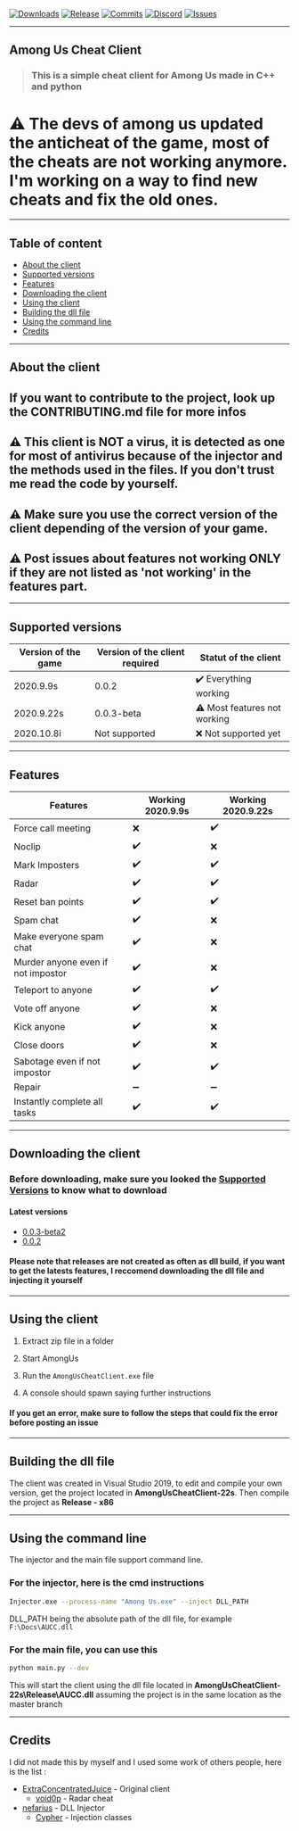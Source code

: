 [![Downloads](https://img.shields.io/github/downloads/Escartem/AmongUsCheatClient/total?color=%2303fc0f&logo=github&logoColor=%23fff&style=for-the-badge)](https://github.com/Escartem/AmongUsCheatClient/releases)
[![Release](https://img.shields.io/github/v/release/Escartem/AmongUsCheatClient?color=%2342aaf5&logo=github&logoColor=%23fff&style=for-the-badge)](https://github.com/Escartem/AmongUsCheatClient/releases)
[![Commits](https://img.shields.io/github/commits-since/Escartem/AmongUsCheatClient/0.0.3-beta2?color=%2342f58d&logo=github&logoColor=%23fff&style=for-the-badge)](https://github.com/Escartem/AmongUsCheatClient/commits/master)
[![Discord](https://img.shields.io/discord/503554429648371712?style=for-the-badge)](https://discord.gg/fzRdtVh)
[![Issues](https://img.shields.io/github/issues/Escartem/AmongUsCheatClient?style=for-the-badge)](https://github.com/Escartem/AmongUsCheatClient/issues)

---

## Among Us Cheat Client
> ### This is a simple cheat client for Among Us made in C++ and python

# :warning: The devs of among us updated the anticheat of the game, most of the cheats are not working anymore. I'm working on a way to find new cheats and fix the old ones.

---
## Table of content

- [About the client](https://github.com/Escartem/AmongUsCheatClient#About-the-client)
- [Supported versions](https://github.com/Escartem/AmongUsCheatClient#Supported-versions)
- [Features](https://github.com/Escartem/AmongUsCheatClient#Features)
- [Downloading the client](https://github.com/Escartem/AmongUsCheatClient#Downloading-the-client)
- [Using the client](https://github.com/Escartem/AmongUsCheatClient#Using-the-client)
- [Building the dll file](https://github.com/Escartem/AmongUsCheatClient#Building-the-dll-file)
- [Using the command line](https://github.com/Escartem/AmongUsCheatClient#Using-the-command-line)
- [Credits](https://github.com/Escartem/AmongUsCheatClient#Credits)

---

## About the client

## If you want to contribute to the project, look up the CONTRIBUTING.md file for more infos

## :warning: This client is NOT a virus, it is detected as one for most of antivirus because of the injector and the methods used in the files. If you don't trust me read the code by yourself.

## :warning: Make sure you use the correct version of the client depending of the version of your game.

## :warning: Post issues about features not working ONLY if they are not listed as 'not working' in the features part.

---

## Supported versions

| Version of the game | Version of the client required | Statut of the client |
| ---- | ---- | ---- |
| 2020.9.9s |  0.0.2 | :heavy_check_mark: Everything working |
| 2020.9.22s | 0.0.3-beta | :warning: Most features not working |
| 2020.10.8i | Not supported | :x: Not supported yet |

---

## Features

| Features | Working 2020.9.9s | Working 2020.9.22s |
| ---- | ---- | ---- |
| Force call meeting | :x: | :heavy_check_mark: |
| Noclip | :heavy_check_mark: | :x: |
| Mark Imposters | :heavy_check_mark: | :heavy_check_mark: |
| Radar | :heavy_check_mark: | :heavy_check_mark: |
| Reset ban points | :heavy_check_mark: | :heavy_check_mark: |
| Spam chat | :heavy_check_mark: | :x: |
| Make everyone spam chat | :heavy_check_mark: | :x: |
| Murder anyone even if not impostor | :heavy_check_mark: | :x: |
| Teleport to anyone | :heavy_check_mark: | :heavy_check_mark: |
| Vote off anyone | :heavy_check_mark: | :x: |
| Kick anyone | :heavy_check_mark: | :x: |
| Close doors | :heavy_check_mark: | :x: |
| Sabotage even if not impostor | :heavy_check_mark: | :heavy_check_mark: |
| Repair | :heavy_minus_sign: | :heavy_minus_sign: |
| Instantly complete all tasks | :heavy_check_mark: | :heavy_check_mark: |

---

## Downloading the client

### Before downloading, make sure you looked the [Supported Versions](https://github.com/Escartem/AmongUsCheatClient#Supported-versions) to know what to download

#### Latest versions

- [0.0.3-beta2](https://github.com/Escartem/AmongUsCheatClient/releases/tag/0.0.3-beta2)
- [0.0.2](https://github.com/Escartem/AmongUsCheatClient/releases/tag/0.0.2)

#### Please note that releases are not created as often as dll build, if you want to get the latests features, I reccomend downloading the dll file and injecting it yourself

---

## Using the client

1. Extract zip file in a folder

2. Start AmongUs

3. Run the `AmongUsCheatClient.exe` file

4. A console should spawn saying further instructions

#### If you get an error, make sure to follow the steps that could fix the error before posting an issue

---

## Building the dll file

The client was created in Visual Studio 2019, to edit and compile your own version, get the project located in **AmongUsCheatClient-22s**.
Then compile the project as **Release - x86**

---

## Using the command line

The injector and the main file support command line.

### For the injector, here is the cmd instructions

```bash
Injector.exe --process-name "Among Us.exe" --inject DLL_PATH
```

DLL_PATH being the absolute path of the dll file, for example `F:\Docs\AUCC.dll`

### For the main file, you can use this

```bash
python main.py --dev
```

This will start the client using the dll file located in **AmongUsCheatClient-22s\Release\AUCC.dll** assuming the project is in the same location as the master branch

---

## Credits
I did not made this by myself and I used some work of others people, here is the list :
- [ExtraConcentratedJuice](https://github.com/ExtraConcentratedJuice) - Original client
  - [void0p](https://github.com/v0idp) - Radar cheat
- [nefarius](https://github.com/nefarius) - DLL Injector
  - [Cypher](http://www.raptorfactor.com/) - Injection classes
